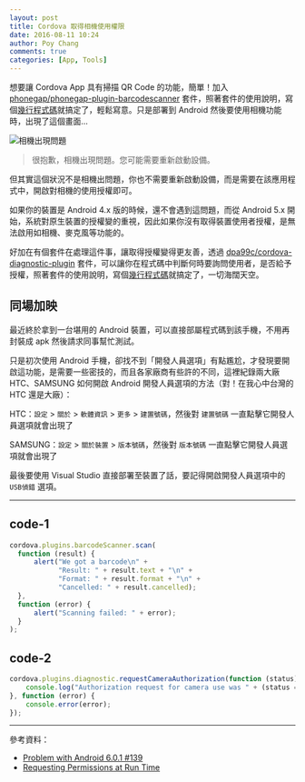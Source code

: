 ```yaml
---
layout: post
title: Cordova 取得相機使用權限
date: 2016-08-11 10:24
author: Poy Chang
comments: true
categories: [App, Tools]
---
```

想要讓 Cordova App 具有掃描 QR Code 的功能，簡單！加入 [phonegap/phonegap-plugin-barcodescanner](https://github.com/phonegap/phonegap-plugin-barcodescanner) 套件，照著套件的使用說明，寫個[幾行程式碼](#code-1)就搞定了，輕鬆寫意。只是部署到 Android 然後要使用相機功能時，出現了這個畫面...

![相機出現問題](http://i.imgur.com/RivLKnr.png)

>很抱歉，相機出現問題。您可能需要重新啟動設備。

但其實這個狀況不是相機出問題，你也不需要重新啟動設備，而是需要在該應用程式中，開啟對相機的使用授權即可。

如果你的裝置是 Android 4.x 版的時候，還不會遇到這問題，而從 Android 5.x 開始，系統對原生裝置的授權變的重視，因此如果你沒有取得裝置使用者授權，是無法啟用如相機、麥克風等功能的。

好加在有個套件在處理這件事，讓取得授權變得更友善，透過 [dpa99c/cordova-diagnostic-plugin](https://github.com/dpa99c/cordova-diagnostic-plugin) 套件，可以讓你在程式碼中判斷何時要詢問使用者，是否給予授權，照著套件的使用說明，寫個[幾行程式碼](#code-2)就搞定了，一切海闊天空。

## 同場加映

最近終於拿到一台堪用的 Android 裝置，可以直接部屬程式碼到該手機，不用再封裝成 apk 然後請求同事幫忙測試。

只是初次使用 Android 手機，卻找不到「開發人員選項」有點尷尬，才發現要開啟這功能，是需要一些密技的，而且各家廠商有些許的不同，這裡紀錄兩大廠 HTC、SAMSUNG 如何開啟 Android 開發人員選項的方法（對！在我心中台灣的 HTC 還是大廠）：

HTC：`設定` > `關於` > `軟體資訊` > `更多` > `建置號碼`，然後對 `建置號碼` 一直點擊它開發人員選項就會出現了

SAMSUNG：`設定` > `關於裝置` > `版本號碼`，然後對 `版本號碼` 一直點擊它開發人員選項就會出現了

最後要使用 Visual Studio 直接部署至裝置了話，要記得開啟開發人員選項中的 `USB偵錯` 選項。

----------

## code-1

```javascript
cordova.plugins.barcodeScanner.scan(
  function (result) {
      alert("We got a barcode\n" +
            "Result: " + result.text + "\n" +
            "Format: " + result.format + "\n" +
            "Cancelled: " + result.cancelled);
  }, 
  function (error) {
      alert("Scanning failed: " + error);
  }
);
```

## code-2

```javascript
cordova.plugins.diagnostic.requestCameraAuthorization(function (status) {
    console.log("Authorization request for camera use was " + (status == cordova.plugins.diagnostic.permissionStatus.GRANTED ? "granted" : "denied"));
}, function (error) {
    console.error(error);
});
```

----------

參考資料：

* [Problem with Android 6.0.1 #139](https://github.com/phonegap/phonegap-plugin-barcodescanner/issues/139)
* [Requesting Permissions at Run Time](https://developer.android.com/training/permissions/requesting.html)